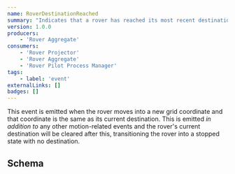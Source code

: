 ```yaml
---
name: RoverDestinationReached
summary: "Indicates that a rover has reached its most recent destination"
version: 1.0.0
producers:
    - 'Rover Aggregate'
consumers:
    - 'Rover Projector'
    - 'Rover Aggregate'
    - 'Rover Pilot Process Manager'
tags:
    - label: 'event'
externalLinks: []
badges: []
---
```

This event is emitted when the rover moves into a new grid coordinate and that coordinate is the same as its current destination. This is emitted _in addition to_ any other motion-related events and the rover's current destination will be cleared after this, transitioning the rover into a stopped state with no destination.

<Mermaid />

## Schema
<SchemaViewer />
